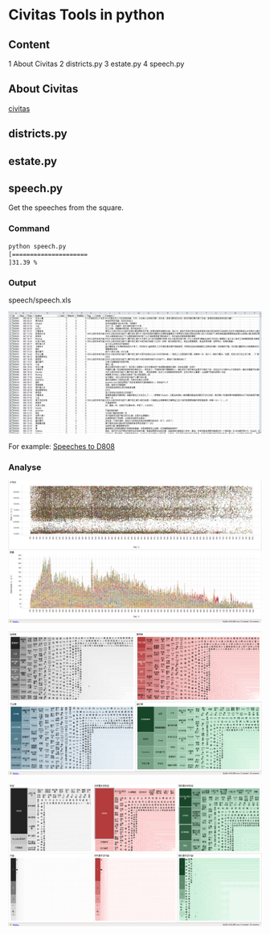 # Civitas Tools in python #
## Content ##
1 About Civitas
2 districts.py
3 estate.py
4 speech.py
## About Civitas ##
[civitas](http://civitas.soobb.com)
## districts.py ##
## estate.py ##
## speech.py ##
Get the speeches from the square.
### Command ###
    python speech.py
    [=====================                                               ]31.39 %
### Output ###
speech/speech.xls

![speech.xls](https://raw.githubusercontent.com/JiYouMCC/CivitasTool/master/snapshot/20.PNG "speech.xls")

For example: [Speeches to D808 ](https://github.com/JiYouMCC/CivitasTool/blob/master/py_version/speech/speech.xls?raw=true)
### Analyse ###
![Time-Day-Amount](https://raw.githubusercontent.com/JiYouMCC/CivitasTool/master/snapshot/22.PNG "Time-Day-Amount")

![Amount/Like/Watch/Dislike-Author](https://raw.githubusercontent.com/JiYouMCC/CivitasTool/master/snapshot/21.png "Amount/Like/Watch/Dislike-Author")

![Content/Tag-Amount/Like/Dislike](https://raw.githubusercontent.com/JiYouMCC/CivitasTool/master/snapshot/23.PNG "Content/Tag-Amount/Like/Dislike")






